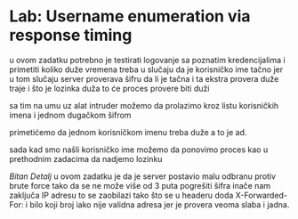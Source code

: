 # Lab: Username enumeration via response timing

u ovom zadatku potrebno je testirati logovanje sa poznatim kredencijalima i primetiti koliko duže vremena treba u slučaju da je korisničko ime tačno jer u tom slučaju server proverava šifru da li je tačna i ta ekstra provera duže traje i što je lozinka duža to će proces provere biti duži

sa tim na umu uz alat intruder možemo da prolazimo kroz listu korisničkih imena i jednom dugačkom šifrom

primetićemo da jednom korisničkom imenu treba duže a to je ad.

sada kad smo našli korisničko ime možemo da ponovimo proces kao u prethodnim zadacima da nadjemo lozinku

*Bitan Detalj* u ovom zadatku je da je server postavio malu odbranu protiv brute force tako da se ne može više od 3 puta pogrešiti šifra inače nam zaključa IP adresu to se zaobilazi tako što se u headeru doda X-Forwarded-For: i bilo koji broj iako nije validna adresa jer je provera veoma slaba i jadna.